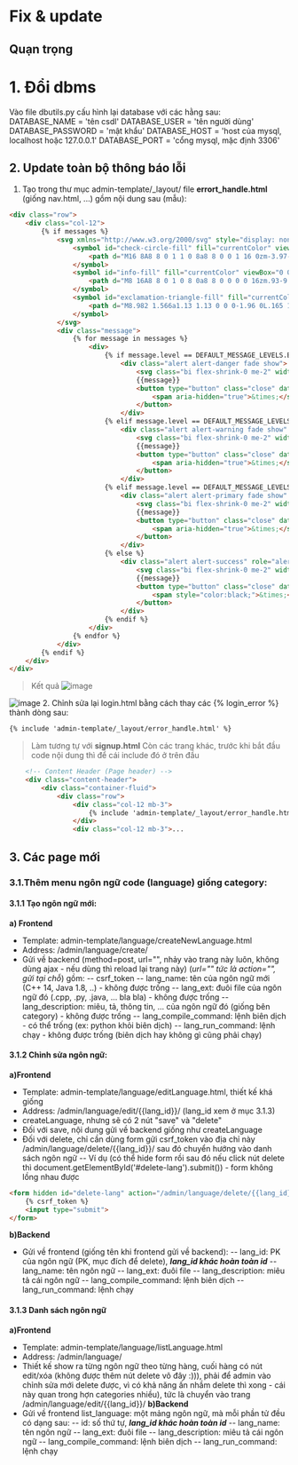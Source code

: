 # Fix & update
## Quạn trọng
# 1. Đổi dbms
Vào file dbutils.py cấu hình lại database với các hằng sau:
DATABASE_NAME = 'tên csdl'
DATABASE_USER = 'tên người dùng'
DATABASE_PASSWORD = 'mật khẩu'
DATABASE_HOST = 'host của mysql, localhost hoặc 127.0.0.1'
DATABASE_PORT = 'cổng mysql, mặc định 3306'

## 2. Update toàn bộ thông báo lỗi
1. Tạo trong thư mục admin-template/\_layout/ file **errort\_handle.html** (giống nav.html, ...) gồm nội dung sau (mẫu):
```html
<div class="row">
    <div class="col-12">
        {% if messages %}
            <svg xmlns="http://www.w3.org/2000/svg" style="display: none;">
                <symbol id="check-circle-fill" fill="currentColor" viewBox="0 0 16 16">
                    <path d="M16 8A8 8 0 1 1 0 8a8 8 0 0 1 16 0zm-3.97-3.03a.75.75 0 0 0-1.08.022L7.477 9.417 5.384 7.323a.75.75 0 0 0-1.06 1.06L6.97 11.03a.75.75 0 0 0 1.079-.02l3.992-4.99a.75.75 0 0 0-.01-1.05z"/>
                </symbol>
                <symbol id="info-fill" fill="currentColor" viewBox="0 0 16 16">
                    <path d="M8 16A8 8 0 1 0 8 0a8 8 0 0 0 0 16zm.93-9.412-1 4.705c-.07.34.029.533.304.533.194 0 .487-.07.686-.246l-.088.416c-.287.346-.92.598-1.465.598-.703 0-1.002-.422-.808-1.319l.738-3.468c.064-.293.006-.399-.287-.47l-.451-.081.082-.381 2.29-.287zM8 5.5a1 1 0 1 1 0-2 1 1 0 0 1 0 2z"/>
                </symbol>
                <symbol id="exclamation-triangle-fill" fill="currentColor" viewBox="0 0 16 16">
                    <path d="M8.982 1.566a1.13 1.13 0 0 0-1.96 0L.165 13.233c-.457.778.091 1.767.98 1.767h13.713c.889 0 1.438-.99.98-1.767L8.982 1.566zM8 5c.535 0 .954.462.9.995l-.35 3.507a.552.552 0 0 1-1.1 0L7.1 5.995A.905.905 0 0 1 8 5zm.002 6a1 1 0 1 1 0 2 1 1 0 0 1 0-2z"/>
                </symbol>
            </svg>
            <div class="message">
                {% for message in messages %}
                    <div>
                        {% if message.level == DEFAULT_MESSAGE_LEVELS.ERROR %}
                            <div class="alert alert-danger fade show">
                                <svg class="bi flex-shrink-0 me-2" width="24" height="24" role="img" aria-label="Danger:"><use xlink:href="#exclamation-triangle-fill"/></svg>
                                {{message}}
                                <button type="button" class="close" data-dismiss="alert" aria-label="Close">
                                    <span aria-hidden="true">&times;</span>
                                </button>
                            </div>
                        {% elif message.level == DEFAULT_MESSAGE_LEVELS.WARNING %}
                            <div class="alert alert-warning fade show" role="alert">
                                <svg class="bi flex-shrink-0 me-2" width="24" height="24" role="img" aria-label="Warning:"><use xlink:href="#exclamation-triangle-fill"/></svg>
                                {{message}}
                                <button type="button" class="close" data-dismiss="alert" aria-label="Close">
                                    <span aria-hidden="true">&times;</span>
                                </button>
                            </div>
                        {% elif message.level == DEFAULT_MESSAGE_LEVELS.INFO %}
                            <div class="alert alert-primary fade show" role="alert">
                                <svg class="bi flex-shrink-0 me-2" width="24" height="24" role="img" aria-label="Info:"><use xlink:href="#info-fill"/></svg>
                                {{message}}
                                <button type="button" class="close" data-dismiss="alert" aria-label="Close">
                                    <span aria-hidden="true">&times;</span>
                                </button>
                            </div>
                        {% else %}
                            <div class="alert alert-success" role="alert">
                                <svg class="bi flex-shrink-0 me-2" width="24" height="24" role="img" aria-label="Success:"><use xlink:href="#check-circle-fill"/></svg>
                                {{message}}
                                <button type="button" class="close" data-dismiss="alert" aria-label="Close">
                                    <span style="color:black;">&times;</span>
                                </button>
                            </div>
                        {% endif %}
                    </div>
                {% endfor %}
            </div>
        {% endif %}
    </div>
</div>
```
> Kết quả
![image](https://i.ibb.co/93gFrH5/u1.png)

![image](https://i.ibb.co/pbPnqnV/u2.png)
2. Chỉnh sửa lại login.html bằng cách thay các {% login_error %} thành dòng sau:
```html
{% include 'admin-template/_layout/error_handle.html' %}
```
> Làm tương tự với **signup.html**
> Còn các trang khác, trước khi bắt đầu code nội dung thì để cái include đó ở trên đầu
```html
	<!-- Content Header (Page header) -->
	<div class="content-header">
		<div class="container-fluid">
			<div class="row">
				<div class="col-12 mb-3">
					{% include 'admin-template/_layout/error_handle.html' %}
				</div>
				<div class="col-12 mb-3">...
```
## 3. Các page mới
### 3.1.Thêm menu ngôn ngữ code (language) giống category:
#### 3.1.1 Tạo ngôn ngữ mới:

**a) Frontend**
- Template: admin-template/language/createNewLanguage.html
- Address: /admin/language/create/
- Gửi về backend (method=post, url="", nhảy vào trang này luôn, không dùng ajax - nếu dùng thì reload lại trang này) (_url="" tức là action="", gửi tại chỗ_) gồm:
-- csrf_token
-- lang_name: tên của ngôn ngữ mới (C++ 14, Java 1.8, ..) - không được trống
-- lang_ext: đuôi file của ngôn ngữ đó (.cpp, .py, .java, ... bla bla) - không được trống
-- lang_description: miêu, tả, thông tin, ... của ngôn ngữ đó (giống bên category) - không được trống
-- lang_compile_command: lệnh biên dịch - có thể trống (ex: python khỏi biên dịch)
-- lang_run_command: lệnh chạy - không được trống (biên dịch hay không gì cũng phải chạy)

#### 3.1.2 Chỉnh sửa ngôn ngữ:
**a)Frontend**
- Template: admin-template/language/editLanguage.html, thiết kế khá giống
- Address: /admin/language/edit/{{lang\_id}}/ (lang\_id xem ở mục 3.1.3)
- createLanguage, nhưng sẽ có 2 nút "save" và "delete"
- Đối với save, nội dung gửi về backend giống như createLanguage
- Đối với delete, chỉ cần dùng form gửi csrf\_token vào địa chỉ này /admin/language/delete/{{lang_id}}/ sau đó chuyển hướng vào danh sách ngôn ngữ
-- Ví dụ (có thể hide form rồi sau đó nếu click nút delete thì document.getElementById('#delete-lang').submit()) - form không lồng nhau được
```html
<form hidden id="delete-lang" action="/admin/language/delete/{{lang_id}}/" method="post">
    {% csrf_token %}
    <input type="submit">
</form>
```
**b)Backend**
- Gửi về frontend (giống tên khi frontend gửi về backend):
-- lang_id: PK của ngôn ngữ (PK, mục đích để delete), ***lang_id khác hoàn toàn id***
-- lang_name: tên ngôn ngữ
-- lang_ext: đuôi file
-- lang_description: miêu tả cái ngôn ngữ
-- lang\_compile\_command: lệnh biên dịch
-- lang\_run\_command: lệnh chạy

#### 3.1.3 Danh sách ngôn ngữ
**a)Frontend**
- Template: admin-template/language/listLanguage.html
- Address: /admin/language/
- Thiết kế show ra từng ngôn ngữ theo từng hàng, cuối hàng có nút edit/xóa (không được thêm nút delete vô đây :))), phải để admin vào chỉnh sửa mới delete được, vì có khả năng ấn nhầm delete thì xong - cái này quan trong hợn categories nhiều), tức là chuyển vào trang /admin/language/edit/{{lang_id}}/
**b)Backend**
- Gửi về frontend list_language: một mảng ngôn ngữ, mà mỗi phần tử đều có dạng sau:
-- id: số thứ tự, ***lang_id khác hoàn toàn id***
-- lang_name: tên ngôn ngữ
-- lang_ext: đuôi file
-- lang_description: miêu tả cái ngôn ngữ
-- lang\_compile\_command: lệnh biên dịch
-- lang\_run\_command: lệnh chạy
